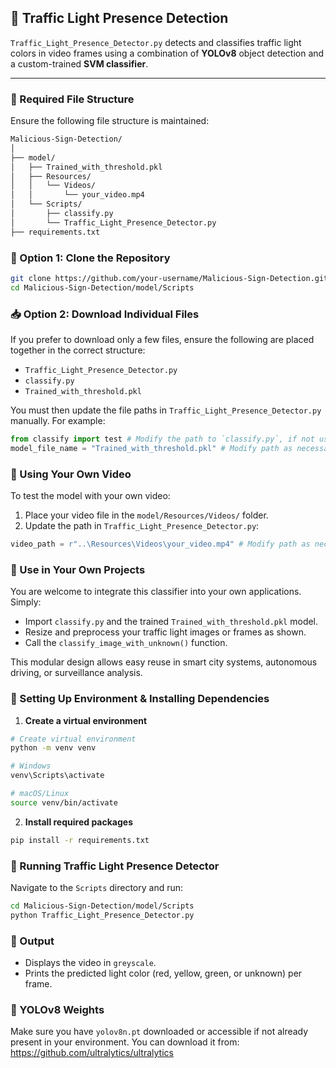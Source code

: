 ## 🚦 Traffic Light Presence Detection

`Traffic_Light_Presence_Detector.py` detects and classifies traffic light colors in video frames using a combination of **YOLOv8** object detection and a custom-trained **SVM classifier**.

---

### 📁 Required File Structure

Ensure the following file structure is maintained:

```bash
Malicious-Sign-Detection/
│
├── model/
│   ├── Trained_with_threshold.pkl
│   ├── Resources/
│   │   └── Videos/
│   │       └── your_video.mp4
│   └── Scripts/
│       ├── classify.py
│       └── Traffic_Light_Presence_Detector.py
├── requirements.txt
```

### 🔄 Option 1: Clone the Repository

```bash
git clone https://github.com/your-username/Malicious-Sign-Detection.git
cd Malicious-Sign-Detection/model/Scripts
```

### 📥 Option 2: Download Individual Files
If you prefer to download only a few files, ensure the following are placed together in the correct structure:
* `Traffic_Light_Presence_Detector.py`
* `classify.py`
* `Trained_with_threshold.pkl`

You must then update the file paths in `Traffic_Light_Presence_Detector.py` manually. For example:
```python
from classify import test # Modify the path to `classify.py`, if not using predefined file structure
model_file_name = "Trained_with_threshold.pkl" # Modify path as necessary

```

### 🎥 Using Your Own Video
To test the model with your own video:
1. Place your video file in the `model/Resources/Videos/` folder.
2. Update the path in `Traffic_Light_Presence_Detector.py`:
```python
video_path = r"..\Resources\Videos\your_video.mp4" # Modify path as necessary
```

### 💼 Use in Your Own Projects
You are welcome to integrate this classifier into your own applications. Simply:
* Import `classify.py` and the trained `Trained_with_threshold.pkl` model.
* Resize and preprocess your traffic light images or frames as shown.
* Call the `classify_image_with_unknown()` function.

This modular design allows easy reuse in smart city systems, autonomous driving, or surveillance analysis.

### 🧰 Setting Up Environment & Installing Dependencies
1. **Create a virtual environment**
```bash
# Create virtual environment
python -m venv venv

# Windows
venv\Scripts\activate

# macOS/Linux
source venv/bin/activate
```
2. **Install required packages**
```bash
pip install -r requirements.txt
```

### 🧪 Running Traffic Light Presence Detector
Navigate to the `Scripts` directory and run:
```bash
cd Malicious-Sign-Detection/model/Scripts
python Traffic_Light_Presence_Detector.py
```

### 📄 Output
* Displays the video in `greyscale`.
* Prints the predicted light color (red, yellow, green, or unknown) per frame.

### 🧠 YOLOv8 Weights
Make sure you have `yolov8n.pt` downloaded or accessible if not already present in your environment. You can download it from: https://github.com/ultralytics/ultralytics
